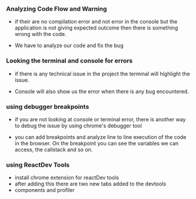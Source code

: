 ### Analyzing Code Flow and Warning

- if their are no compilation error and not error in the console but the application is not giving expected outcome then there is something wrong with the code.

- We have to analyze our code and fix the bug

### Looking the terminal and console for errors

- if there is any technical issue in the project the terminal will highlight the issue.

- Console will also show us the error when there is any bug encountered.

### using debugger breakpoints

- if you are not looking at console or terminal error, there is another way to debug the issue by using chrome's debugger tool

- you can add breakpoints and analyze line to line execution of the code in the browser. On the breakpoint you can see the variables we can access, the callstack and so on.

### using ReactDev Tools

- install chrome extension for reactDev tools
- after adding this there are two new tabs added to the devtools
- components and profiler

